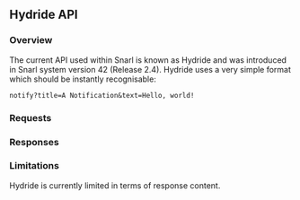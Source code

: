 
## Hydride API

### Overview

The current API used within Snarl is known as Hydride and was introduced in Snarl system version 42 (Release 2.4).  Hydride uses a very simple format which should be instantly recognisable:

```
notify?title=A Notification&text=Hello, world!
```

### Requests



### Responses




### Limitations

Hydride is currently limited in terms of response content.
